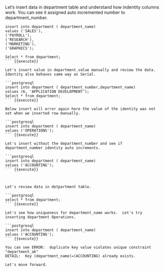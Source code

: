 Let’s insert data in department table and understand how indentity columns work. You can see it assigned auto incremented number to department_number.

```postgresql
insert into department ( department_name)
values ('SALES'),
('PAYROLL'),
('RESEARCH'),
('MARKETING'),
('GRAPHICS');

Select * from department;
``` {{execute}}

Let's insert value in department_value manually and review the data. Identity also behaves same way as Serial. 

```postgresql
insert into department ( department_number,department_name)
values (6, 'APPLICATION DEVELOPMENT');
Select * from department;
``` {{execute}}

Below insert will error again here the value of the identity was not set when we inserted row manually.

```postgresql
insert into department ( department_name)
values ('OPERATIONS');
``` {{execute}}

Let's insert without the department_number and see if department_number identity auto increments. 

```postgresql
insert into department ( department_name)
values ('ACCOUNTING');
``` {{execute}}



Let's review data in detpartment table.

```postgresql
select * from department;
``` {{execute}}

Let's see how uniqueness for department_name works.  Let's try inserting department Operations.

```postgresql
insert into department ( department_name)
values ('ACCOUNTING');
``` {{execute}}

You can see ERROR:  duplicate key value violates unique constraint "department_ak"
DETAIL:  Key (department_name)=(ACCOUNTING) already exists.

Let's move forward.
